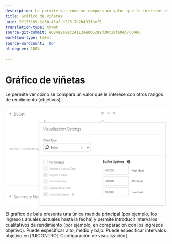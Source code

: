 ```yaml
---
description: Le permite ver cómo se compara un valor que le interese con otros rangos de rendimiento (objetivos).
title: Gráfico de viñetas
uuid: 2f133189-2a50-45af-b225-7d2b433fbef5
translation-type: tm+mt
source-git-commit: e004a2a8ec24113ae8b62a9d30c10fe0eb763460
workflow-type: tm+mt
source-wordcount: '86'
ht-degree: 100%

---
```



# Gráfico de viñetas

Le permite ver cómo se compara un valor que le interese con otros rangos de rendimiento (objetivos).

![](assets/bullet-image.png)

El gráfico de bala presenta una única medida principal (por ejemplo, los ingresos anuales actuales hasta la fecha) y permite introducir intervalos cualitativos de rendimiento (por ejemplo, en comparación con los ingresos objetivo). Puede especificar alto, medio y bajo. Puede especificar intervalos objetivo en [!UICONTROL Configuración de visualización].
